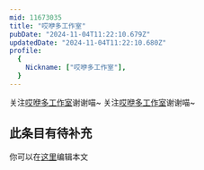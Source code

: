 ```yaml
---
mid: 11673035
title: "哎咿多工作室"
pubDate: "2024-11-04T11:22:10.679Z"
updatedDate: "2024-11-04T11:22:10.680Z"
profile:
  {
    Nickname: ["哎咿多工作室"],
  }
---
```


关注[哎咿多工作室](https://space.bilibili.com/11673035)谢谢喵~ 关注[哎咿多工作室](https://space.bilibili.com/11673035)谢谢喵~

## 此条目有待补充
你可以在[这里](https://github.com/Yuhanawa/VTuber.ICU/edit/master/src/content/v/哎咿多工作室/index.md)编辑本文
